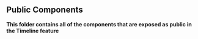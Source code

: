 ## Public Components

**This folder contains all of the components that are exposed as public in the Timeline feature**